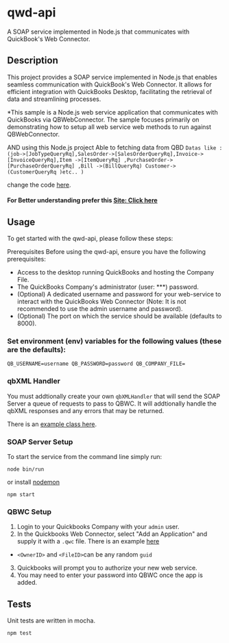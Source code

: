 # qwd-api
A SOAP service implemented in Node.js that communicates with QuickBook's Web Connector.


## Description
This project provides a SOAP service implemented in Node.js that enables seamless communication with QuickBook's Web Connector. It allows for efficient integration with QuickBooks Desktop, facilitating the retrieval of data and streamlining processes.

*This sample is a Node.js web service application that communicates with
QuickBooks via QBWebConnector. The sample focuses primarily on demonstrating
how to setup all web service web methods to run against QBWebConnector.

 AND using this Node.js project  Able to fetching data from QBD `Datas like :(job->[JobTypeQueryRq],SalesOrder->[SalesOrderQueryRq],Invoice->[InvoiceQueryRq],Item ->[ItemQueryRq] ,PurchaseOrder->[PurchaseOrderQueryRq] ,Bill ->(BillQueryRq) Customer->(CustomerQueryRq )etc.. ) `
 


 change the code [ here](https://github.com/harshad4321/QBD-SOAP-service/blob/master/bin/qbXMLHandler/index.js).
 
 
 #### For Better understanding prefer this [Site: Click here](https://developer.intuit.com/app/developer/qbdesktop/docs/api-reference/qbdesktop/customerquery) 
 
 
## Usage
To get started with the qwd-api, please follow these steps:

Prerequisites
Before using the qwd-api, ensure you have the following prerequisites:

- Access to the desktop running QuickBooks and hosting the Company File.
- The QuickBooks Company's administrator (user: ***) password.
- (Optional) A dedicated username and password for your web-service to interact   with the QuickBooks Web Connector (Note: It is not recommended to use the       admin username and password).
- (Optional) The port on which the service should be available (defaults to  8000).
### Set environment (env) variables for the following values (these are the defaults):
`QB_USERNAME=username
QB_PASSWORD=password
QB_COMPANY_FILE= `

### qbXML Handler
You must addtionally create your own `qbXMLHandler` that will send the SOAP Server a queue of requests to pass to QBWC. It will addtionally handle the qbXML responses and any errors that may be returned.

There is an [example class here](https://github.com/harshad4321/QBD-SOAP-service/blob/master/bin/qbXMLHandler/index.js).

### SOAP Server Setup
To start the service from the command line simply run:  
``` 
node bin/run
```
or 
install [nodemon](https://www.npmjs.com/package/nodemon)
``` 
npm start 
```
### QBWC Setup 
1. Login to your Quickbooks Company with your `admin` user.
2. In the Quickbooks Web Connector, select "Add an Application" and supply it with a `.qwc` file. There is an example [here](https://github.com/harshad4321/QBD-SOAP-service/blob/master/test/app.qwc)
  * `<OwnerID>` and `<FileID>`can be any random `guid`
3. Quickbooks will prompt you to authorize your new web service.
4. You may need to enter your password into QBWC once the app is added.

## Tests 
Unit tests are written in mocha.
```
npm test
```
